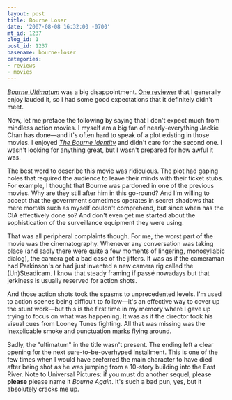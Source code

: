 ```yaml
---
layout: post
title: Bourne Loser
date: '2007-08-08 16:32:00 -0700'
mt_id: 1237
blog_id: 1
post_id: 1237
basename: bourne-loser
categories:
- reviews
- movies
---
```

<p>
<a href="http://www.imdb.com/title/tt0440963/"><cite>Bourne Ultimatum</cite></a> was a big disappointment. <a href="http://www.boxofficemojo.com/reviews/?id=2363">One reviewer</a> that I generally enjoy lauded it, so I had some good expectations that it definitely didn't meet.
</p>
<p>
Now, let me preface the following by saying that I don't expect much from mindless action movies. I myself am a big fan of nearly-everything Jackie Chan has done&#x2014;and it's often hard to speak of a plot existing in those movies. I enjoyed <a href="http://www.amazon.com/exec/obidos/ASIN/B00003CXXM/bbrown-20/ref=nosim/"><cite>The Bourne Identity</cite></a> and didn't care for the second one. I wasn't looking for anything great, but I wasn't prepared for how awful it was.
</p>
<p>
The best word to describe this movie was ridiculous. The plot had gaping holes that required the audience to leave their minds with their ticket stubs. For example, I thought that Bourne was pardoned in one of the previous movies. Why are they still after him in this go-round? And I'm willing to accept that the government sometimes operates in secret shadows that mere mortals such as myself couldn't comprehend, but since when has the CIA effectively done so? And don't even get me started about the sophistication of the surveillance equipment they were using.
</p>
<p>
That was all peripheral complaints though. For me, the worst part of the movie was the cinematography. Whenever any conversation was taking place (and sadly there were quite a few moments of lingering, monosyllabic dialog), the camera got a bad case of the jitters. It was as if the cameraman had Parkinson's or had just invented a new camera rig called the (Un)Steadicam. I know that steady framing if pass&#xE9; nowadays but that jerkiness is usually reserved for action shots.
</p>
<p>
And those action shots took the spasms to unprecedented levels. I'm used to action scenes being difficult to follow&#x2014;it's an effective way to cover up the stunt work&#x2014;but this is the first time in my memory where I gave up trying to focus on what was happening. It was as if the director took his visual cues from Looney Tunes fighting. All that was missing was the inexplicable smoke and punctuation marks flying around.
</p>
<p>
Sadly, the "ultimatum" in the title wasn't present. The ending left a clear opening for the next sure-to-be-overhyped installment. This is one of the few times when I would have preferred the main character to have died after being shot as he was jumping from a 10-story building into the East River. Note to Universal Pictures: if you must do another sequel, please <strong>please</strong> please name it <cite>Bourne Again</cite>. It's such a bad pun, yes, but it absolutely cracks me up.
</p>
